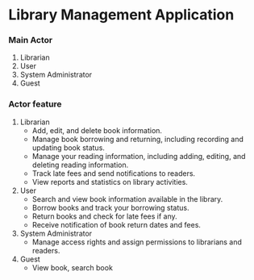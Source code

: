 # Library Management Application

### Main Actor
1. Librarian
2. User
3. System Administrator
4. Guest
### Actor feature
1. Librarian
    - Add, edit, and delete book information.
    - Manage book borrowing and returning, including recording and updating book status.
    - Manage your reading information, including adding, editing, and deleting reading information.
    - Track late fees and send notifications to readers.
    - View reports and statistics on library activities.
2. User
    - Search and view book information available in the library.
    - Borrow books and track your borrowing status.
    - Return books and check for late fees if any.
    - Receive notification of book return dates and fees.
3. System Administrator
    - Manage access rights and assign permissions to librarians and readers.
4. Guest
    - View book, search book
